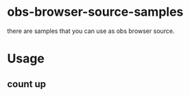 # obs-browser-source-samples

there are samples that you can use as obs browser source.

# Usage

## count up

